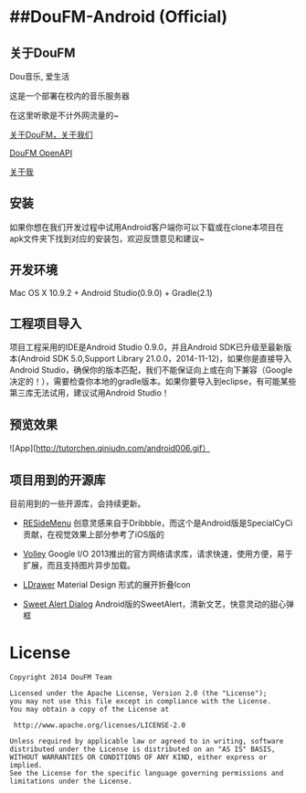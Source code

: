 ##DouFM-Android (Official)
=====================

## 关于DouFM


Dou音乐, 爱生活

这是一个部署在校内的音乐服务器

在这里听歌是不计外网流量的~

[关于DouFM，关于我们](http://jianshu.io/p/DaMq7e)

[DouFM OpenAPI](http://jianshu.io/p/9084e1b0bfb7)

[关于我](http://qichaochen.github.io/#second)

## 安装

如果你想在我们开发过程中试用Android客户端你可以下载或在clone本项目在apk文件夹下找到对应的安装包，欢迎反馈意见和建议~

## 开发环境

Mac OS X 10.9.2 + Android Studio(0.9.0) + Gradle(2.1)

## 工程项目导入

项目工程采用的IDE是Android Studio 0.9.0，并且Android SDK已升级至最新版本(Android SDK 5.0,Support Library 21.0.0，2014-11-12)，如果你是直接导入Android Studio，确保你的版本匹配，我们不能保证向上或在向下兼容（Google决定的！），需要检查你本地的gradle版本。如果你要导入到eclipse，有可能某些第三库无法试用，建议试用Android Studio！

## 预览效果

![App](http://tutorchen.qiniudn.com/android006.gif）


## 项目用到的开源库

目前用到的一些开源库，会持续更新。

* [RESideMenu](https://github.com/SpecialCyCi/AndroidResideMenu/) 创意灵感来自于Dribbble，而这个是Android版是SpecialCyCi贡献，在视觉效果上部分参考了iOS版的

* [Volley](https://android.googlesource.com/platform/frameworks/volley) Google I/O 2013推出的官方网络请求库，请求快速，使用方便，易于扩展，而且支持图片异步加载。

* [LDrawer](https://github.com/ikimuhendis/LDrawer) Material Design 形式的展开折叠Icon

* [Sweet Alert Dialog](https://github.com/pedant/sweet-alert-dialog) Android版的SweetAlert，清新文艺，快意灵动的甜心弹框

License
============

    Copyright 2014 DouFM Team

	Licensed under the Apache License, Version 2.0 (the "License");
	you may not use this file except in compliance with the License.
	You may obtain a copy of the License at

     http://www.apache.org/licenses/LICENSE-2.0

	Unless required by applicable law or agreed to in writing, software
	distributed under the License is distributed on an "AS IS" BASIS,
	WITHOUT WARRANTIES OR CONDITIONS OF ANY KIND, either express or implied.
	See the License for the specific language governing permissions and
	limitations under the License.